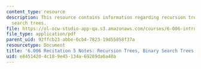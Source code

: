 ```yaml
---
content_type: resource
description: This resource contains information regarding recursion trees, binary
  search trees.
file: https://ol-ocw-studio-app-qa.s3.amazonaws.com/courses/6-006-introduction-to-algorithms-fall-2011/e84514204c189e45134a69289da6a40a_MIT6_006F11_rec05.pdf
file_type: application/pdf
parent_uid: 92ffcb23-abbe-6cb4-7823-19d55858f37a
resourcetype: Document
title: '6.006 Recitation 5 Notes: Recursion Trees, Binary Search Trees'
uid: e8451420-4c18-9e45-134a-69289da6a40a
---
```

